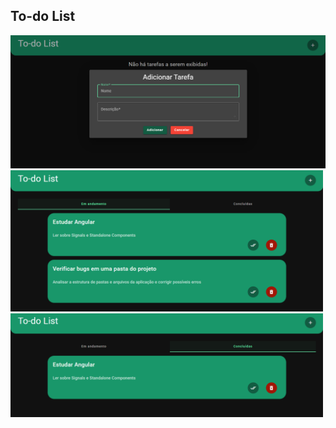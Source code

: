 ## To-do List

<img src="https://github.com/hiranferretibaccos725/todo-list/blob/main/readme-images/1.png" width="800" />  
<img src="https://github.com/hiranferretibaccos725/todo-list/blob/main/readme-images/2.png" width="500" /> 

<img src="https://github.com/hiranferretibaccos725/todo-list/blob/main/readme-images/3.png" width="500" />  
